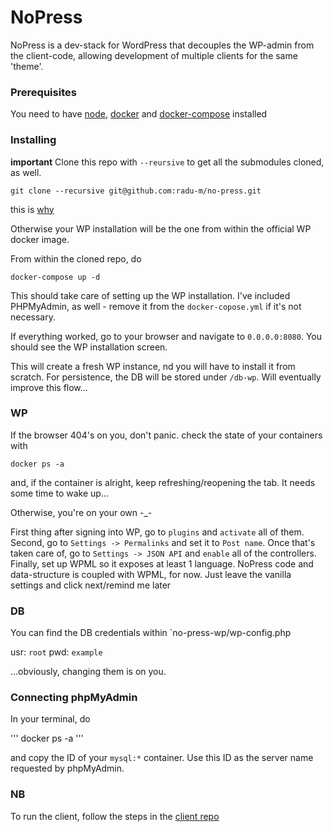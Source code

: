# NoPress

NoPress is a dev-stack for WordPress that decouples the WP-admin from the client-code, allowing development of multiple clients for the same 'theme'.

### Prerequisites

You need to have [node](https://nodejs.org/en/), [docker](https://www.docker.com) and [docker-compose](https://docs.docker.com/compose/install/) installed


### Installing

**important** Clone this repo with `--reursive` to get all the submodules cloned, as well.

```
git clone --recursive git@github.com:radu-m/no-press.git
```

this is [why](https://stackoverflow.com/questions/3796927/how-to-git-clone-including-submodules)

Otherwise your WP installation will be the one from within the official WP docker image.

From within the cloned repo, do

```
docker-compose up -d
```

This should take care of setting up the WP installation. I've included PHPMyAdmin, as well - remove it from the `docker-copose.yml` if it's not necessary.

If everything worked, go to your browser and navigate to `0.0.0.0:8080`. You should see the WP installation screen.

This will create a fresh WP instance, nd you will have to install it from scratch. For persistence, the DB will be stored under `/db-wp`. Will eventually improve this flow...

### WP
If the browser 404's on you, don't panic.
check the state of your containers with

```
docker ps -a
```

and, if the container is alright, keep refreshing/reopening the tab. It needs some time to wake up...

Otherwise, you're on your own -_-

First thing after signing into WP, go to `plugins` and `activate` all of them.
Second, go to `Settings -> Permalinks` and set it to `Post name`.
Once that's taken care of, go to `Settings -> JSON API` and `enable` all of the controllers.
Finally, set up WPML so it exposes at least 1 language. NoPress code and data-structure is coupled with WPML, for now. Just leave the vanilla settings and click next/remind me later

### DB 

You can find the DB credentials within `no-press-wp/wp-config.php

usr: `root`
pwd: `example`

...obviously, changing them is on you.


### Connecting phpMyAdmin
In your terminal, do 

'''
docker ps -a
'''

and copy the ID of your `mysql:*` container. Use this ID as the server name requested by phpMyAdmin.


### NB

To run the client, follow the steps in the [client repo](https://github.com/radu-m/no-press-angular)
